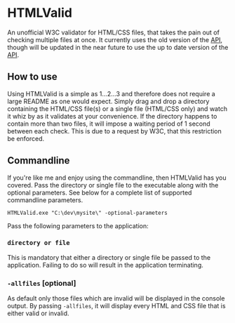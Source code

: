 # HTMLValid

An unofficial W3C validator for HTML/CSS files, that takes the pain out of checking multiple files at once. It currently uses the old version of the [API](https://validator.w3.org/docs/api.html), though will be updated in the near future to use the up to date version of the [API](https://validator.w3.org/docs/api.html).

## How to use

Using HTMLValid is a simple as 1...2...3 and therefore does not require a large README as one would expect. Simply drag and drop a directory containing the HTML/CSS file(s) or a single file (HTML/CSS only) and watch it whiz by as it validates at your convenience. If the directory happens to contain more than two files, it will impose a waiting period of 1 second between each check. This is due to a request by W3C, that this restriction be enforced.

## Commandline

If you're like me and enjoy using the commandline, then HTMLValid has you covered. Pass the directory or single file to the executable along with the optional parameters. See below for a complete list of supported commandline parameters.

```shell
HTMLValid.exe "C:\dev\mysite\" -optional-parameters
```

Pass the following parameters to the application:

### `directory or file`

This is mandatory that either a directory or single file be passed to the application. Failing to do so will result in the application terminating.

### `-allfiles` [optional]

As default only those files which are invalid will be displayed in the console output. By passing `-allfiles`, it will display every HTML and CSS file that is either valid or invalid.
